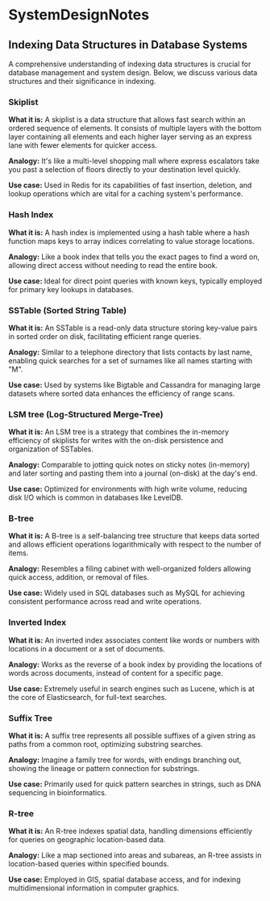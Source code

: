# SystemDesignNotes


## Indexing Data Structures in Database Systems

A comprehensive understanding of indexing data structures is crucial for database management and system design. Below, we discuss various data structures and their significance in indexing.

### Skiplist

**What it is:** 
A skiplist is a data structure that allows fast search within an ordered sequence of elements. It consists of multiple layers with the bottom layer containing all elements and each higher layer serving as an express lane with fewer elements for quicker access.

**Analogy:** 
It's like a multi-level shopping mall where express escalators take you past a selection of floors directly to your destination level quickly.

**Use case:** 
Used in Redis for its capabilities of fast insertion, deletion, and lookup operations which are vital for a caching system's performance.

### Hash Index

**What it is:** 
A hash index is implemented using a hash table where a hash function maps keys to array indices correlating to value storage locations.

**Analogy:** 
Like a book index that tells you the exact pages to find a word on, allowing direct access without needing to read the entire book.

**Use case:** 
Ideal for direct point queries with known keys, typically employed for primary key lookups in databases.

### SSTable (Sorted String Table)

**What it is:** 
An SSTable is a read-only data structure storing key-value pairs in sorted order on disk, facilitating efficient range queries.

**Analogy:** 
Similar to a telephone directory that lists contacts by last name, enabling quick searches for a set of surnames like all names starting with "M".

**Use case:** 
Used by systems like Bigtable and Cassandra for managing large datasets where sorted data enhances the efficiency of range scans.

### LSM tree (Log-Structured Merge-Tree)

**What it is:** 
An LSM tree is a strategy that combines the in-memory efficiency of skiplists for writes with the on-disk persistence and organization of SSTables.

**Analogy:** 
Comparable to jotting quick notes on sticky notes (in-memory) and later sorting and pasting them into a journal (on-disk) at the day's end.

**Use case:** 
Optimized for environments with high write volume, reducing disk I/O which is common in databases like LevelDB.

### B-tree

**What it is:** 
A B-tree is a self-balancing tree structure that keeps data sorted and allows efficient operations logarithmically with respect to the number of items.

**Analogy:** 
Resembles a filing cabinet with well-organized folders allowing quick access, addition, or removal of files.

**Use case:** 
Widely used in SQL databases such as MySQL for achieving consistent performance across read and write operations.

### Inverted Index

**What it is:** 
An inverted index associates content like words or numbers with locations in a document or a set of documents.

**Analogy:** 
Works as the reverse of a book index by providing the locations of words across documents, instead of content for a specific page.

**Use case:** 
Extremely useful in search engines such as Lucene, which is at the core of Elasticsearch, for full-text searches.

### Suffix Tree

**What it is:** 
A suffix tree represents all possible suffixes of a given string as paths from a common root, optimizing substring searches.

**Analogy:** 
Imagine a family tree for words, with endings branching out, showing the lineage or pattern connection for substrings.

**Use case:** 
Primarily used for quick pattern searches in strings, such as DNA sequencing in bioinformatics.

### R-tree

**What it is:** 
An R-tree indexes spatial data, handling dimensions efficiently for queries on geographic location-based data.

**Analogy:** 
Like a map sectioned into areas and subareas, an R-tree assists in location-based queries within specified bounds.

**Use case:** 
Employed in GIS, spatial database access, and for indexing multidimensional information in computer graphics.
